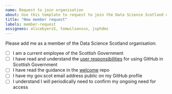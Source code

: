 ```yaml
---
name: Request to join organisation
about: Use this template to request to join the Data Science Scotland organisation. To complete the checklist, replace the space between the square brackets with an x; e.g. [ ] to [x].
title: "New member request"
labels: member-request
assignees: alicebyers5, tomwilsonsco, jsphdms
---
```


Please add me as a member of the Data Science Scotland organisation:

- [ ] I am a current employee of the Scottish Government
- [ ] I have read and understand the [user responsibilities](http://saltire/orgspaces/Analytic-Professions/Analytical-Tools/Pages/version-control-guide.aspx) for using GitHub in Scottish Government
- [ ] I have read the guidance in the [welcome](https://github.com/DataScienceScotland/welcome) repo
- [ ] I have my gov.scot email address public on my GitHub profile
- [ ] I understand I will periodically need to confirm my ongoing need for access
